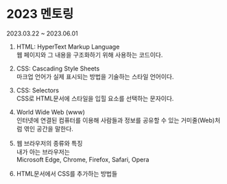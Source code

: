 # 2023 멘토링 
2023.03.22 ~ 2023.06.01


1. HTML: HyperText Markup Language
    <br>
    웹 페이지와 그 내용을 구조화하기 위해 사용하는 코드이다.

2. CSS: Cascading Style Sheets
    <br>
    마크업 언어가 실제 표시되는 방법을 기술하는 스타일 언어이다.

3. CSS: Selectors
    <br>
    CSS로 HTML문서에 스타일을 입힐 요소를 선택하는 문자이다.

4. World Wide Web (www)
    <br>
    인터넷에 연결된 컴퓨터를 이용해 사람들과 정보를 공유할 수 있는 거미줄(Web)처럼 엮인 공간을 말한다.

5. 웹 브라우저의 종류와 특징
    <br>
    내가 아는 브라우저는
    <br>
    Microsoft Edge, Chrome, Firefox, Safari, Opera
6. HTML문서에서 CSS를 추가하는 방법들
    <br>